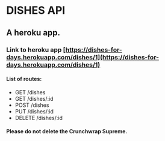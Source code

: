 # DISHES API
## A heroku app.
### Link to heroku app [https://dishes-for-days.herokuapp.com/dishes/1](https://dishes-for-days.herokuapp.com/dishes/1)

#### List of routes:
* GET    /dishes
* GET    /dishes/:id
* POST   /dishes
* PUT    /dishes/:id
* DELETE /dishes/:id

#### Please do not delete the Crunchwrap Supreme.
